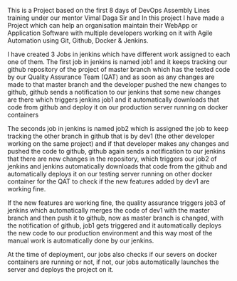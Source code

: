 This is a Project based on the first 8 days of DevOps Assembly Lines training under our mentor Vimal Daga Sir and In this project I have made a Project which can help an organisation maintain their WebApp or Application Software with multiple developers working on it with Agile Automation using Git, Github, Docker & Jenkins.

I have created 3 Jobs in jenkins which have different work assigned to each one of them. The first job in jenkins is named job1 and it keeps tracking our github repository of the project of master branch which has the tested code by our Quality Assurance Team (QAT) and as soon as any changes are made to that master branch and the developer pushed the new changes to github, github sends a notification to our jenkins that some new changes are there which triggers jenkins job1 and it automatically downloads that code from github and deploy it on our production server running on docker containers

The seconds job in jenkins is named job2 which is assigned the job to keep tracking the other branch in github that is by dev1 (the other developer working on the same project) and if that developer makes any changes and pushed the code to github, github again sends a notification to our jenkins that there are new changes in the repository, which triggers our job2 of jenkins and jenkins automatically downloads that code from the github and automatically deploys it on our testing server running on other docker container for the QAT to check if the new features added by dev1 are working fine.

If the new features are working fine, the quality assurance triggers job3 of jenkins which automatically merges the code of dev1 with the master branch and then push it to github, now as master branch is changed, with the notification of github, job1 gets triggered and it automatically deploys the new code to our production environment and this way most of the manual work is automatically done by our jenkins.

At the time of deployment, our jobs also checks if our severs on docker containers are running or not, if not, our jobs automatically launches the server and deploys the project on it.
